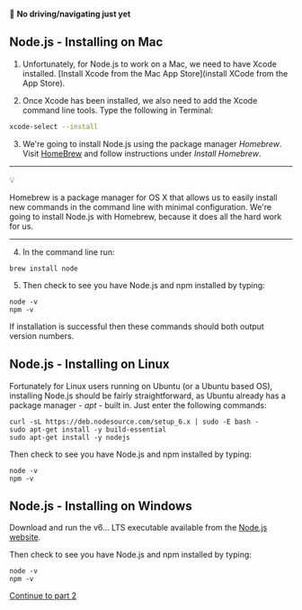 :twisted_rightwards_arrows: **No driving/navigating just yet**

## Node.js - Installing on Mac

1. Unfortunately, for Node.js to work on a Mac, we need to have Xcode installed. [Install Xcode from the Mac App Store](install XCode from the App Store).

2. Once Xcode has been installed, we also need to add the Xcode command line tools. Type the following in Terminal:

```bash
xcode-select --install
``` 

3. We're going to install Node.js using the package manager *Homebrew*. Visit [HomeBrew](https://brew.sh/) and follow instructions under *Install Homebrew*.

***
:bulb:

Homebrew is a package manager for OS X that allows us to easily install new commands in the command line with minimal configuration. We're going to install Node.js with Homebrew, because it does all the hard work for us.
***

4. In the command line run:

```
brew install node
```

5. Then check to see you have Node.js and npm installed by typing:

```
node -v
npm -v
```

If installation is successful then these commands should both output version numbers.

## Node.js - Installing on Linux

Fortunately for Linux users running on Ubuntu (or a Ubuntu based OS), installing Node.js should be fairly straightforward, as Ubuntu already has a package manager - *apt* - built in. Just enter the following commands:

```
curl -sL https://deb.nodesource.com/setup_6.x | sudo -E bash -
sudo apt-get install -y build-essential
sudo apt-get install -y nodejs
```

Then check to see you have Node.js and npm installed by typing:

```
node -v
npm -v
```

## Node.js - Installing on Windows

Download and run the v6... LTS executable available from the [Node.js website](https://nodejs.org/en/).

Then check to see you have Node.js and npm installed by typing:

```
node -v
npm -v
```

[Continue to part 2](lesson1_part2.md)